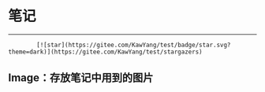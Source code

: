 # 笔记
---
            [![star](https://gitee.com/KawYang/test/badge/star.svg?theme=dark)](https://gitee.com/KawYang/test/stargazers)
## Image：存放笔记中用到的图片
